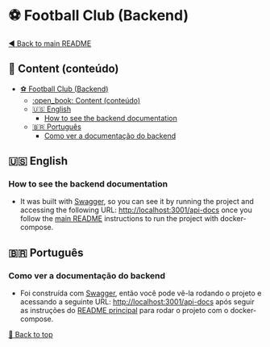 <!-- markdownlint-disable MD004 MD007 MD048 MD033 MD024-->
# :soccer: Football Club (Backend)

[:arrow_backward: Back to main README](../../README.md)

## :open_book: Content (conteúdo)

- [:soccer: Football Club (Backend)](#soccer-football-club-backend)
  - [:open\_book: Content (conteúdo)](#open_book-content-conteúdo)
  - [:us: English](#us-english)
    - [How to see the backend documentation](#how-to-see-the-backend-documentation)
  - [:brazil: Português](#brazil-português)
    - [Como ver a documentação do backend](#como-ver-a-documentação-do-backend)

## :us: English

### How to see the backend documentation

- It was built with [Swagger](https://swagger.io/), so you can see it by running the project and accessing the following URL: [http://localhost:3001/api-docs](http://localhost:3001/api-docs) once you follow the [main README](../../README.md) instructions to run the project with docker-compose.

## :brazil: Português

### Como ver a documentação do backend

- Foi construída com [Swagger](https://swagger.io/), então você pode vê-la rodando o projeto e acessando a seguinte URL: [http://localhost:3001/api-docs](http://localhost:3001/api-docs) após seguir as instruções do [README principal](../../README.md) para rodar o projeto com o docker-compose.

[:arrow_up_small: Back to top](#soccer-football-club-backend)
